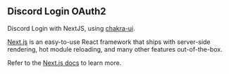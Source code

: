 ## Discord Login OAuth2

Discord Login with NextJS, using [chakra-ui](https://chakra-ui.com).

[Next.js](https://nextjs.org/) is an easy-to-use React framework that ships with server-side rendering, hot module reloading, and many other features out-of-the-box. 

Refer to the [Next.js docs](https://nextjs.org/docs/getting-started) to learn more.